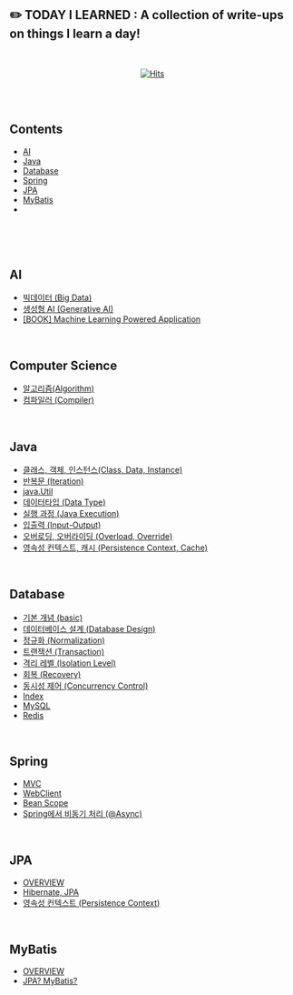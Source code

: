 ## ✏️ TODAY I LEARNED : A collection of write-ups on things I learn a day! 

<br/>

<div align="center">

[![Hits](https://hits.seeyoufarm.com/api/count/incr/badge.svg?url=https%3A%2F%2Fgithub.com%2Fsilverpoodle%2FTIL&count_bg=%236D6B72&title_bg=%23FF90C8&icon=&icon_color=%23FF90C8&title=Hello%21&edge_flat=false)](https://hits.seeyoufarm.com)
</div>

<br/><br/>


## Contents

- [AI](#AI)
- [Java](#Java)
- [Database](#Database)
- [Spring](#Spring)
- [JPA](#JPA)
- [MyBatis](#MyBatis)
- 

<br/><br/><br/>

## AI

- [빅데이터 (Big Data)](https://github.com/silverpoodle/TIL/tree/main/AI/big-data)
- [생성형 AI (Generative AI)](https://github.com/silverpoodle/TIL/tree/main/AI/generative-ai)
- [[BOOK] Machine Learning Powered Application](https://github.com/silverpoodle/TIL/tree/main/AI/machine-learning-powered-application)

<br/>

## Computer Science

- [알고리즘(Algorithm)]()
- [컴파일러 (Compiler)](https://github.com/silverpoodle/TIL/tree/main/computer-science/compiler)

<br/>

## Java

- [클래스, 객체, 인스턴스(Class, Data, Instance)](https://github.com/silverpoodle/TIL/blob/main/java/class-object-instance.md)
- [반복문 (Iteration)](https://github.com/silverpoodle/TIL/blob/main/java/iteration.md)
- [java.Util](https://github.com/silverpoodle/TIL/blob/main/java/util.md)
- [데이터타입 (Data Type)](https://github.com/silverpoodle/TIL/blob/main/java/data-type.md)
- [실행 과정 (Java Execution)](https://github.com/silverpoodle/TIL/blob/main/java/excecution.md)
- [입출력 (Input-Output)](https://github.com/silverpoodle/TIL/blob/main/java/input-output.md)
- [오버로딩, 오버라이딩 (Overload, Override)](https://github.com/silverpoodle/TIL/blob/main/java/overload-overide.md)
- [영속성 컨텍스트, 캐시 (Persistence Context, Cache)](https://github.com/silverpoodle/TIL/blob/main/java/persistence-context.md)

<br/>

## Database

- [기본 개념 (basic)](https://github.com/silverpoodle/TIL/blob/main/database/basic.md)
- [데이터베이스 설계 (Database Design)](https://github.com/silverpoodle/TIL/blob/main/database/design.md)
- [정규화 (Normalization)](https://github.com/silverpoodle/TIL/blob/main/database/normalization.md)
- [트랜잭션 (Transaction)](https://github.com/silverpoodle/TIL/blob/main/database/transcation.md)
- [격리 레벨 (Isolation Level)](https://github.com/silverpoodle/TIL/blob/main/database/isolation-level.md)
- [회복 (Recovery)](https://github.com/silverpoodle/TIL/blob/main/database/recovery.md)
- [동시성 제어 (Concurrency Control)](https://github.com/silverpoodle/TIL/blob/main/database/concurrency-control.md)
- [Index](https://github.com/silverpoodle/TIL/blob/main/database/index.md)
- [MySQL](https://github.com/silverpoodle/TIL/blob/main/database/mysql.md)
- [Redis](https://github.com/silverpoodle/TIL/blob/main/database/redis.md)

<br/>

## Spring

- [MVC](https://github.com/silverpoodle/TIL/blob/main/spring/mvc.md)
- [WebClient](https://github.com/silverpoodle/TIL/blob/main/spring/web-client.md)
- [Bean Scope](https://github.com/silverpoodle/TIL/blob/main/spring/bean-scope.md)
- [Spring에서 비동기 처리 (@Async)](https://github.com/silverpoodle/TIL/blob/main/spring/async.md)



<br/>

## JPA

- [OVERVIEW](https://github.com/silverpoodle/TIL/blob/main/jpa/overview.md)
- [Hibernate, JPA](https://github.com/silverpoodle/TIL/blob/main/jpa/hibernate.md)
- [영속성 컨텍스트 (Persistence Context)](https://github.com/silverpoodle/TIL/blob/main/jpa/persistence-context.md)



<br/>

## MyBatis

- [OVERVIEW](https://github.com/silverpoodle/TIL/blob/main/mybatis/overview.md)
- [JPA? MyBatis?](https://github.com/silverpoodle/TIL/blob/main/mybatis/jpa-mybatis.md)

